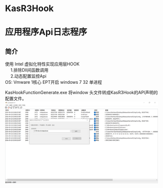 # KasR3Hook
# 应用程序Api日志程序
## 简介
使用 Intel 虚拟化特性实现应用层HOOK\
&emsp; 1.排除Dll间函数调用\
&emsp; 2.动态配置监控Api\
OS: Vmware 1核心 EPT开启 windows 7 32 单进程

KasHookFunctionGenerate.exe 将window 头文件转成KasR3Hook的API声明的配置文件。\
![Image text](MarkDown/Main.PNG)
